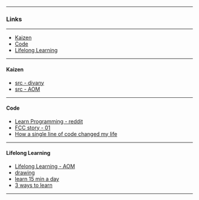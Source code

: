 
---

### Links

---

* <a href="#1">Kaizen</a>
* <a href="#2">Code</a>
* <a href="#3">Lifelong Learning</a>

---

#### <h4 id="1">Kaizen</h4>

* [src - divany](https://divany.hu/eletem/2016/11/04/a_tul_nagy_celok_miatt_adjuk_fel_olyan_hamar_pedig_a_sikerhez_eleg_napi_egy_szazaleknyi_fejlodes/)
* [src - AOM](https://www.artofmanliness.com/2015/08/10/get-1-better-every-day-the-kaizen-way-to-self-improvement/)
---

#### <h4 id="2">Code</h4>

* [Learn Programming - reddit](https://www.reddit.com/r/learnprogramming/wiki/faq)
* [FCC story - 01](http://themodernblock.com/interviews/quincy-larson-better-information-better-decisions/)
* [How a single line of code changed my life](https://dev.to/rfunk82/how-a-single-line-of-code-changed-my-life)

---

#### <h4 id="3">Lifelong Learning</h4>

* [Lifelong Learning - AOM](http://www.artofmanliness.com/2013/03/18/how-and-why-to-become-a-lifelong-learner/)
* [drawing](http://conceptartempire.com/build-a-sketching-habit/)
* [learn 15 min a day ](http://blog.teamtreehouse.com/what-you-can-learn-in-15-mins?cid=4732&category=community&utm_source=twitter&utm_medium=social&utm_campaign=social-april-2017&utm_content=blog-post)
* [3 ways to learn](http://blog.teamtreehouse.com/3-ways-learn-better-studying-less?cid=4732&category=industry&utm_source=twitterk&utm_campaign=social-february-2017&utm_medium=social&utm_content=learn-better-study-less)
  
---
